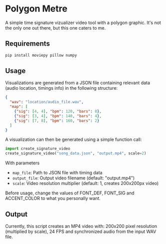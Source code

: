 # Polygon Metre
A simple time signature vizualizer video tool with a polygon graphic. It's not the only one out there, but this one caters to me.

## Requirements
```sh
pip install moviepy pillow numpy
```

## Usage
Visualizations are generated from a JSON file containing relevant data (audio location, timings info) in the following structure:

```json
{
  "wav": "location/audio_file.wav",
  "map": [
    {"sig": [4, 4], "bpm": 120, "bars": 8},
    {"sig": [3, 4], "bpm": 140, "bars": 4},
    {"sig": [7, 8], "bpm": 160, "bars": 2}
  ]
}
```

A visualization can then be generated using a simple function call:
```py
import create_signature_video
create_signature_video("song_data.json", "output.mp4", scale=2)
```
With parameters
- `map_file`: Path to JSON file with timing data
- `output_file`: Output video filename (default: "output.mp4")
- `scale`: Video resolution multiplier (default: 1, creates 200x200px video)

Before usage, change the values of FONT_DEF, FONT_SIG and ACCENT_COLOR to what you personally want.

## Output
Currently, this script creates an MP4 video with:
200x200 pixel resolution (multiplied by scale), 24 FPS and synchronized audio from the input WAV file.